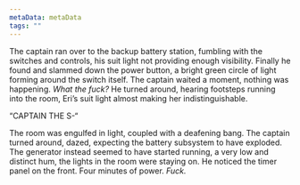 ```yaml
---
metaData: metaData
tags: ""
---
```


The captain ran over to the backup battery station, fumbling with the switches and controls, his suit light not providing enough visibility. Finally he found and slammed down the power button, a bright green circle of light forming around the switch itself. The captain waited a moment, nothing was happening. *What the fuck?* He turned around, hearing footsteps running into the room, Eri’s suit light almost making her indistinguishable. 

“CAPTAIN THE S-“

The room was engulfed in light, coupled with a deafening bang. The captain turned around, dazed, expecting the battery subsystem to have exploded. The generator instead seemed to have started running, a very low and distinct hum, the lights in the room were staying on. He noticed the timer panel on the front. Four minutes of power. *Fuck.*